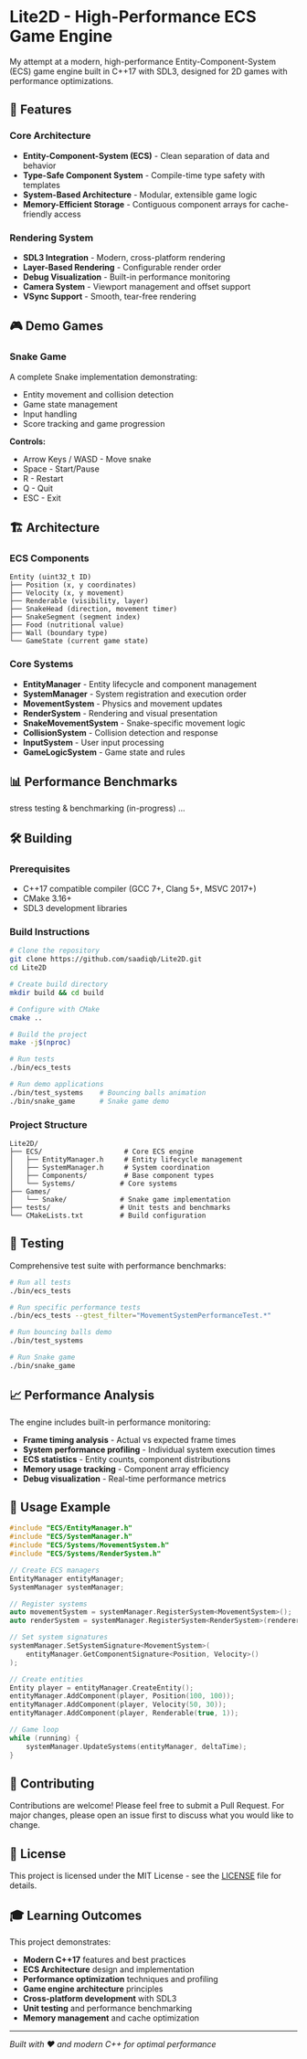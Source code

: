 # Lite2D - High-Performance ECS Game Engine

My attempt at a modern, high-performance Entity-Component-System (ECS) game engine built in C++17 with SDL3, designed for 2D games with performance optimizations.

## 🚀 Features

### Core Architecture

- **Entity-Component-System (ECS)** - Clean separation of data and behavior
- **Type-Safe Component System** - Compile-time type safety with templates
- **System-Based Architecture** - Modular, extensible game logic
- **Memory-Efficient Storage** - Contiguous component arrays for cache-friendly access

### Rendering System

- **SDL3 Integration** - Modern, cross-platform rendering
- **Layer-Based Rendering** - Configurable render order
- **Debug Visualization** - Built-in performance monitoring
- **Camera System** - Viewport management and offset support
- **VSync Support** - Smooth, tear-free rendering

## 🎮 Demo Games

### Snake Game

A complete Snake implementation demonstrating:

- Entity movement and collision detection
- Game state management
- Input handling
- Score tracking and game progression

**Controls:**

- Arrow Keys / WASD - Move snake
- Space - Start/Pause
- R - Restart
- Q - Quit
- ESC - Exit

## 🏗️ Architecture

### ECS Components

```
Entity (uint32_t ID)
├── Position (x, y coordinates)
├── Velocity (x, y movement)
├── Renderable (visibility, layer)
├── SnakeHead (direction, movement timer)
├── SnakeSegment (segment index)
├── Food (nutritional value)
├── Wall (boundary type)
└── GameState (current game state)
```

### Core Systems

- **EntityManager** - Entity lifecycle and component management
- **SystemManager** - System registration and execution order
- **MovementSystem** - Physics and movement updates
- **RenderSystem** - Rendering and visual presentation
- **SnakeMovementSystem** - Snake-specific movement logic
- **CollisionSystem** - Collision detection and response
- **InputSystem** - User input processing
- **GameLogicSystem** - Game state and rules

## 📊 Performance Benchmarks

stress testing & benchmarking (in-progress) ...

## 🛠️ Building

### Prerequisites

- C++17 compatible compiler (GCC 7+, Clang 5+, MSVC 2017+)
- CMake 3.16+
- SDL3 development libraries

### Build Instructions

```bash
# Clone the repository
git clone https://github.com/saadiqb/Lite2D.git
cd Lite2D

# Create build directory
mkdir build && cd build

# Configure with CMake
cmake ..

# Build the project
make -j$(nproc)

# Run tests
./bin/ecs_tests

# Run demo applications
./bin/test_systems    # Bouncing balls animation
./bin/snake_game      # Snake game demo
```

### Project Structure

```
Lite2D/
├── ECS/                    # Core ECS engine
│   ├── EntityManager.h     # Entity lifecycle management
│   ├── SystemManager.h     # System coordination
│   ├── Components/         # Base component types
│   └── Systems/           # Core systems
├── Games/
│   └── Snake/             # Snake game implementation
├── tests/                 # Unit tests and benchmarks
└── CMakeLists.txt         # Build configuration
```

## 🧪 Testing

Comprehensive test suite with performance benchmarks:

```bash
# Run all tests
./bin/ecs_tests

# Run specific performance tests
./bin/ecs_tests --gtest_filter="MovementSystemPerformanceTest.*"

# Run bouncing balls demo
./bin/test_systems

# Run Snake game
./bin/snake_game
```

## 📈 Performance Analysis

The engine includes built-in performance monitoring:

- **Frame timing analysis** - Actual vs expected frame times
- **System performance profiling** - Individual system execution times
- **ECS statistics** - Entity counts, component distributions
- **Memory usage tracking** - Component array efficiency
- **Debug visualization** - Real-time performance metrics

## 🔧 Usage Example

```cpp
#include "ECS/EntityManager.h"
#include "ECS/SystemManager.h"
#include "ECS/Systems/MovementSystem.h"
#include "ECS/Systems/RenderSystem.h"

// Create ECS managers
EntityManager entityManager;
SystemManager systemManager;

// Register systems
auto movementSystem = systemManager.RegisterSystem<MovementSystem>();
auto renderSystem = systemManager.RegisterSystem<RenderSystem>(renderer);

// Set system signatures
systemManager.SetSystemSignature<MovementSystem>(
    entityManager.GetComponentSignature<Position, Velocity>()
);

// Create entities
Entity player = entityManager.CreateEntity();
entityManager.AddComponent(player, Position(100, 100));
entityManager.AddComponent(player, Velocity(50, 30));
entityManager.AddComponent(player, Renderable(true, 1));

// Game loop
while (running) {
    systemManager.UpdateSystems(entityManager, deltaTime);
}
```

## 🤝 Contributing

Contributions are welcome! Please feel free to submit a Pull Request. For major changes, please open an issue first to discuss what you would like to change.

## 📄 License

This project is licensed under the MIT License - see the [LICENSE](LICENSE) file for details.

## 🎓 Learning Outcomes

This project demonstrates:

- **Modern C++17** features and best practices
- **ECS Architecture** design and implementation
- **Performance optimization** techniques and profiling
- **Game engine architecture** principles
- **Cross-platform development** with SDL3
- **Unit testing** and performance benchmarking
- **Memory management** and cache optimization

---

_Built with ❤️ and modern C++ for optimal performance_
